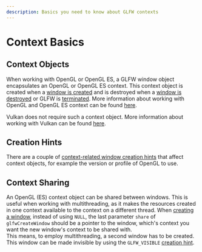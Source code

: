 ```yaml
---
description: Basics you need to know about GLFW contexts
---
```


# Context Basics

## Context Objects

When working with OpenGL or OpenGL ES, a GLFW window object encapsulates an OpenGL or OpenGL ES context. This context object is created when a [window is created](https://app.gitbook.com/@desertcookie/s/glfw-in-a-nutshell/windows/window-basics#creation) and is destroyed when a [window is destroyed](https://app.gitbook.com/@desertcookie/s/glfw-in-a-nutshell/windows/window-basics#destruction) or GLFW is [terminated](https://app.gitbook.com/@desertcookie/s/glfw-in-a-nutshell/preparation/library-setup#termination). More information about working with OpenGL and OpenGL ES context can be found [here](https://app.gitbook.com/@desertcookie/s/glfw-in-a-nutshell/contexts/opengl).

Vulkan does not require such a context object. More information about working with Vulkan can be found [here](https://app.gitbook.com/@desertcookie/s/glfw-in-a-nutshell/contexts/vulkan).

## Creation Hints

There are a couple of [context-related window creation hints](https://app.gitbook.com/@desertcookie/s/glfw-in-a-nutshell/windows/creation-hints#context-related-hints) that affect context objects, for example the version or profile of OpenGL to use.

## Context Sharing

An OpenGL (ES) context object can be shared between windows. This is useful when working with multithreading, as it makes the resources created in one context available to the context on a different thread. When [creating a window](https://app.gitbook.com/@desertcookie/s/glfw-in-a-nutshell/windows/window-basics#creation), instead of using `NULL`, the last parameter `share` of `glfwCreateWindow` should be a pointer to the window, which's context you want the new window's context to be shared with.  
This means, to employ multithreading, a second window has to be created. This window can be made invisible by using the `GLFW_VISIBLE` [creation hint](https://app.gitbook.com/@desertcookie/s/glfw-in-a-nutshell/windows/creation-hints#specifying-creation-hints).

